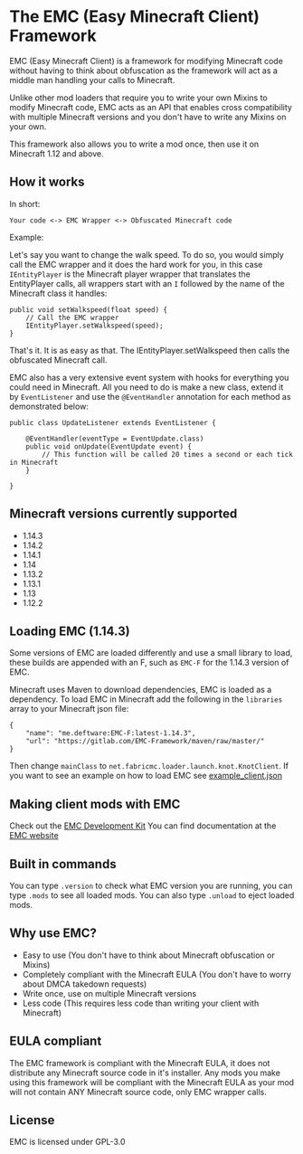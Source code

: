 The EMC (Easy Minecraft Client) Framework
===================

EMC (Easy Minecraft Client) is a framework for modifying Minecraft code without having to think about
obfuscation as the framework will act as a middle man handling your calls to Minecraft.

Unlike other mod loaders that require you to write your own Mixins to modify Minecraft code, EMC acts as an API that enables cross compatibility with multiple Minecraft
versions and you don't have to write any Mixins on your own.

This framework also allows you to write a mod once, then use it on Minecraft 1.12 and above.

How it works
-------------------

In short:

`Your code <-> EMC Wrapper <-> Obfuscated Minecraft code`

Example:

Let's say you want to change the walk speed. To do so, you would simply call the EMC wrapper and it does the hard work for you,
in this case `IEntityPlayer` is the Minecraft player wrapper that translates the EntityPlayer calls,
all wrappers start with an `I` followed by the name of the Minecraft class it handles:

```
public void setWalkspeed(float speed) {
	// Call the EMC wrapper
	IEntityPlayer.setWalkspeed(speed);
}
```

That's it. It is as easy as that. The IEntityPlayer.setWalkspeed then calls the obfuscated Minecraft call.

EMC also has a very extensive event system with hooks for everything you could need in Minecraft.
All you need to do is make a new class, extend it by `EventListener` and use the `@EventHandler` annotation for each method as 
demonstrated below:

```
public class UpdateListener extends EventListener {

    @EventHandler(eventType = EventUpdate.class)
    public void onUpdate(EventUpdate event) {
        // This function will be called 20 times a second or each tick in Minecraft
    }

}
```

Minecraft versions currently supported
-------------------

* 1.14.3
* 1.14.2
* 1.14.1
* 1.14
* 1.13.2
* 1.13.1
* 1.13
* 1.12.2

Loading EMC (1.14.3)
-------------------

Some versions of EMC are loaded differently and use a small library to load, these builds are appended with an F, such as `EMC-F` for the 1.14.3 version of EMC.

Minecraft uses Maven to download dependencies, EMC is loaded as a dependency. To load EMC in Minecraft add the following in the `libraries` array to your Minecraft json file:

```
{
	"name": "me.deftware:EMC-F:latest-1.14.3",
	"url": "https://gitlab.com/EMC-Framework/maven/raw/master/"
}
```

Then change `mainClass` to `net.fabricmc.loader.launch.knot.KnotClient`. If you want to see an example on how to load EMC see [example_client.json](https://gitlab.com/EMC-Framework/EMC/blob/1.14.3/example_client.json)

Making client mods with EMC 
-------------------

Check out the [EMC Development Kit](https://gitlab.com/EMC-Framework/EDK)
You can find documentation at the [EMC website](https://emc-framework.gitlab.io/)

Built in commands
-------------------

You can type `.version` to check what EMC version you are running, you can type `.mods` to see all loaded mods.
You can also type `.unload` to eject loaded mods.

Why use EMC?
-------------------

* Easy to use (You don't have to think about Minecraft obfuscation or Mixins)
* Completely compliant with the Minecraft EULA (You don't have to worry about DMCA takedown requests)
* Write once, use on multiple Minecraft versions
* Less code (This requires less code than writing your client with Minecraft)

EULA compliant
-------------------

The EMC framework is compliant with the Minecraft EULA, it does not distribute any Minecraft source code in it's installer.
Any mods you make using this framework will be compliant with the Minecraft EULA as your mod will not contain ANY
Minecraft source code, only EMC wrapper calls.

License
-------------------

EMC is licensed under GPL-3.0
